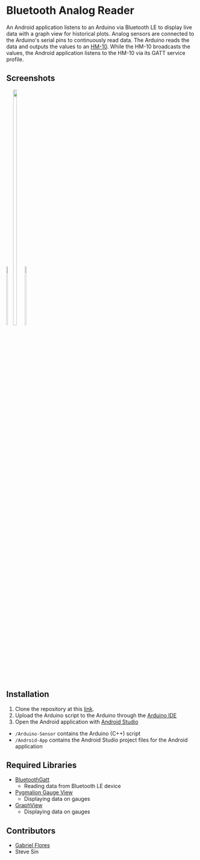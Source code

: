 # Bluetooth Analog Reader

An Android application listens to an Arduino via Bluetooth LE to display live data with a graph view for historical plots. Analog sensors are connected to the Arduino's serial pins to continuously read data. The Arduino reads the data and outputs the values to an [HM-10](http://fab.cba.mit.edu/classes/863.15/doc/tutorials/programming/bluetooth.html). While the HM-10 broadcasts the values, the Android application listens to the HM-10 via its GATT service profile.


## Screenshots

<div style="display: inline-block">
    <img src="https://github.com/rgabeflores/Bluetooth-Analog-Reader/blob/master/screenshots/live-page.jpg?raw=true" width="20%">
    <img src="https://github.com/rgabeflores/Bluetooth-Analog-Reader/blob/master/screenshots/graph-page.jpg?raw=true" width="40%">
    <img src="https://github.com/rgabeflores/Bluetooth-Analog-Reader/blob/master/screenshots/gauge-page.jpg?raw=true" width="20%">
</div>

## Installation

1. Clone the repository at this [link](https://github.com/rgabeflores/Bluetooth-Analog-Reader.git).
2. Upload the Arduino script to the Arduino through the [Arduino IDE](https://www.arduino.cc/en/main/software)
3. Open the Android application with [Android Studio](https://developer.android.com/studio/)

*  `/Arduino-Sensor` contains the Arduino (C++) script
* `/Android-App` contains the Android Studio project files for the Android application

## Required Libraries

* [BluetoothGatt](https://github.com/googlesamples/android-BluetoothLeGatt)
    * Reading data from Bluetooth LE device
* [Pygmalion Gauge View](https://github.com/Pygmalion69/Gauge)
    * Displaying data on gauges
* [GraphView](https://github.com/jjoe64/GraphView)
    * Displaying data on gauges

## Contributors

* [Gabriel Flores](https://github.com/rgabeflores)
* Steve Sin
